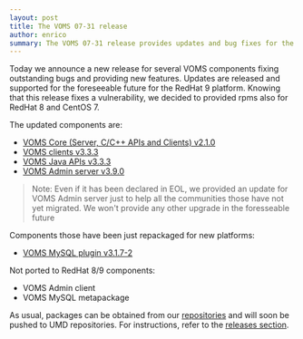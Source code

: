 ```yaml
---
layout: post
title: The VOMS 07-31 release
author: enrico
summary: The VOMS 07-31 release provides updates and bug fixes for the main VOMS components and introduces RedHat 9 as new reference platform
---
```


Today we announce a new release for several VOMS components fixing outstanding
bugs and providing new features. Updates are released and supported for the foreseeable future for the RedHat 9 platform.
Knowing that this release fixes a vulnerability, we decided to provided rpms also for RedHat 8 and CentOS 7.

The updated components are:

- [VOMS Core (Server, C/C++ APIs and Clients) v2.1.0]({{site.baseurl}}/release-notes/voms-core/2.1.0)
- [VOMS clients v3.3.3]({{site.baseurl}}/release-notes/voms-clients/3.3.3)
- [VOMS Java APIs v3.3.3]({{site.baseurl}}/release-notes/voms-api-java/3.3.3)
- [VOMS Admin server v3.9.0]({{site.baseurl}}/release-notes/voms-admin-server/3.9.0)


> Note: Even if it has been declared in EOL, we provided an update for VOMS Admin server just to help all the communities those have not yet migrated. We won't provide any other upgrade in the foresseable future

Components those have been just repackaged for new platforms:

- [VOMS MySQL plugin v3.1.7-2]({{site.baseurl}}/release-notes/voms-mysql-plugin/3.1.7-2)


Not ported to RedHat 8/9 components:

- VOMS Admin client
- VOMS MySQL metapackage

As usual, packages can be obtained from our [repositories][repos] and will soon
be pushed to UMD repositories. For instructions, refer to  the [releases section][releases].

[releases]: {{site.baseurl}}/releases.html
[repos]: https://italiangrid.github.io/voms-repo/
